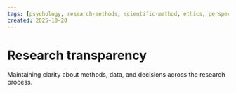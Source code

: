 ```yaml
---
tags: [psychology, research-methods, scientific-method, ethics, perspectives]
created: 2025-10-20
---
```

# Research transparency

Maintaining clarity about methods, data, and decisions across the research process.
